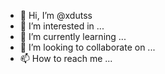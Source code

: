 - 👋 Hi, I’m @xdutss
- 👀 I’m interested in ...
- 🌱 I’m currently learning ...
- 💞️ I’m looking to collaborate on ...
- 📫 How to reach me ...

<!---
xdutss/xdutss is a ✨ special ✨ repository because its `README.md` (this file) appears on your GitHub profile.
You can click the Preview link to take a look at your changes.
--->
